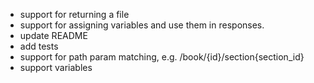 - support for returning a file
- support for assigning variables and use them in responses.
- update README
- add tests
- support for path param matching, e.g. /book/{id}/section{section_id}
- support variables
